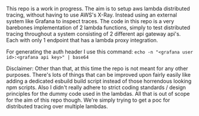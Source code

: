 This repo is a work in progress. The aim is to setup aws lambda distributed tracing, without having to use AWS's X-Ray. Instead using an external system like Grafana to inspect traces.
The code in this repo is a very barebones implementation of 2 lambda functions, simply to test distributed tracing throughout a system consisting of 2 different api gateway api's.
Each with only 1 endpoint that has a lambda proxy integration.


For generating the auth header I use this command: `echo -n "<grafana user id>:<grafana api key>" | base64`

Disclaimer:
Other than that, at this time the repo is not meant for any other purposes. There's lots of things that can be improved upon fairly easily like adding a dedicated esbuild build script instead of those horrendous looking npm scripts.
Also I didn't really adhere to strict coding standards / design principles for the dummy code used in the lambdas.
All that is out of scope for the aim of this repo though. We're simply trying to get a poc for distributed tracing over multiple lambdas.